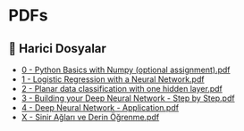# PDFs


<!--Index-->

## 📂 Harici Dosyalar

- [0 - Python Basics with Numpy (optional assignment).pdf](./0%20-%20Python%20Basics%20with%20Numpy%20%28optional%20assignment%29.pdf)
- [1 - Logistic Regression with a Neural Network.pdf](./1%20-%20Logistic%20Regression%20with%20a%20Neural%20Network.pdf)
- [2 - Planar data classification with one hidden layer.pdf](./2%20-%20Planar%20data%20classification%20with%20one%20hidden%20layer.pdf)
- [3 - Building your Deep Neural Network - Step by Step.pdf](./3%20-%20Building%20your%20Deep%20Neural%20Network%20-%20Step%20by%20Step.pdf)
- [4 - Deep Neural Network - Application.pdf](./4%20-%20Deep%20Neural%20Network%20-%20Application.pdf)
- [X - Sinir Ağları ve Derin Öğrenme.pdf](./X%20-%20Sinir%20A%C4%9Flar%C4%B1%20ve%20Derin%20%C3%96%C4%9Frenme.pdf)

<!--Index-->
